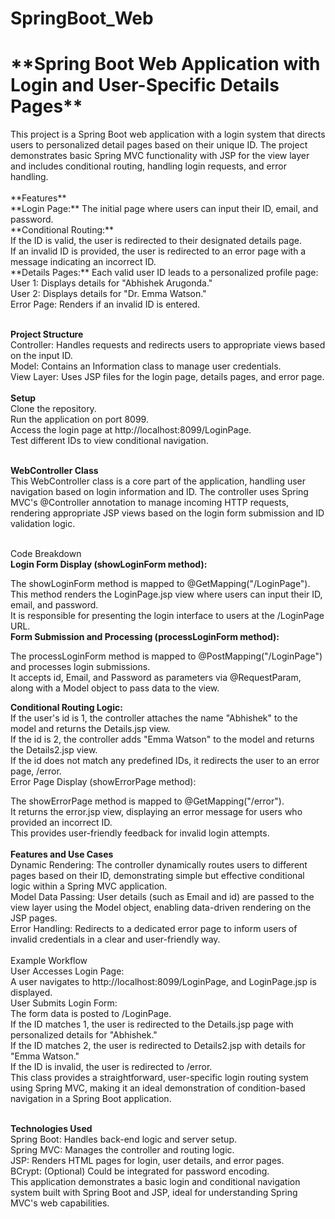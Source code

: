 # SpringBoot_Web
<h1>**Spring Boot Web Application with Login and User-Specific Details Pages**</h1>
This project is a Spring Boot web application with a login system that directs users to personalized detail pages based on their unique ID. The project demonstrates basic Spring MVC functionality with JSP for the view layer and includes conditional routing, handling login requests, and error handling.<br><br>
**Features**<br>
**Login Page:** The initial page where users can input their ID, email, and password.<br>
**Conditional Routing:**<br>
If the ID is valid, the user is redirected to their designated details page.<br>
If an invalid ID is provided, the user is redirected to an error page with a message indicating an incorrect ID.<br>
**Details Pages:** Each valid user ID leads to a personalized profile page:<br>
User 1: Displays details for "Abhishek Arugonda."<br>
User 2: Displays details for "Dr. Emma Watson."<br>
Error Page: Renders if an invalid ID is entered.<br><br>

**Project Structure**<br>
Controller: Handles requests and redirects users to appropriate views based on the input ID.<br>
Model: Contains an Information class to manage user credentials.<br>
View Layer: Uses JSP files for the login page, details pages, and error page.<br><br>
**Setup**<br>
Clone the repository.<br>
Run the application on port 8099.<br>
Access the login page at http://localhost:8099/LoginPage.<br>
Test different IDs to view conditional navigation.<br><br>

**WebController Class**<br>
This WebController class is a core part of the application, handling user navigation based on login information and ID. The controller uses Spring MVC's @Controller annotation to manage incoming HTTP requests, rendering appropriate JSP views based on the login form submission and ID validation logic.<br><br>

Code Breakdown<br>
**Login Form Display (showLoginForm method):**<br>

The showLoginForm method is mapped to @GetMapping("/LoginPage").<br>
This method renders the LoginPage.jsp view where users can input their ID, email, and password.<br>
It is responsible for presenting the login interface to users at the /LoginPage URL.<br>
**Form Submission and Processing (processLoginForm method):**<br>

The processLoginForm method is mapped to @PostMapping("/LoginPage") and processes login submissions.<br>
It accepts id, Email, and Password as parameters via @RequestParam, along with a Model object to pass data to the view.<br>

**Conditional Routing Logic:**<br>
If the user's id is 1, the controller attaches the name "Abhishek" to the model and returns the Details.jsp view.<br>
If the id is 2, the controller adds "Emma Watson" to the model and returns the Details2.jsp view.<br>
If the id does not match any predefined IDs, it redirects the user to an error page, /error.<br>
Error Page Display (showErrorPage method):<br>

The showErrorPage method is mapped to @GetMapping("/error").<br>
It returns the error.jsp view, displaying an error message for users who provided an incorrect ID.<br>
This provides user-friendly feedback for invalid login attempts.<br><br>
**Features and Use Cases**<br>
Dynamic Rendering: The controller dynamically routes users to different pages based on their ID, demonstrating simple but effective conditional logic within a Spring MVC application.<br>
Model Data Passing: User details (such as Email and id) are passed to the view layer using the Model object, enabling data-driven rendering on the JSP pages.<br>
Error Handling: Redirects to a dedicated error page to inform users of invalid credentials in a clear and user-friendly way.<br><br>
Example Workflow<br>
User Accesses Login Page:<br>
A user navigates to http://localhost:8099/LoginPage, and LoginPage.jsp is displayed.<br>
User Submits Login Form:<br>
The form data is posted to /LoginPage.<br>
If the ID matches 1, the user is redirected to the Details.jsp page with personalized details for "Abhishek."<br>
If the ID matches 2, the user is redirected to Details2.jsp with details for "Emma Watson."<br>
If the ID is invalid, the user is redirected to /error.<br>
This class provides a straightforward, user-specific login routing system using Spring MVC, making it an ideal demonstration of condition-based navigation in a Spring Boot application.<br><br>

**Technologies Used**<br>
Spring Boot: Handles back-end logic and server setup.<br>
Spring MVC: Manages the controller and routing logic.<br>
JSP: Renders HTML pages for login, user details, and error pages.<br>
BCrypt: (Optional) Could be integrated for password encoding.<br>
This application demonstrates a basic login and conditional navigation system built with Spring Boot and JSP, ideal for understanding Spring MVC's web capabilities.
